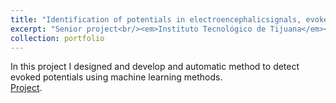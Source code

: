 ```yaml
---
title: "Identification of potentials in electroencephalicsignals, evoked through virtual experiences of movement."
excerpt: "Senior project<br/><em>Instituto Tecnológico de Tijuana</em><br/><img src='Residency.jpg' width='500' height='300'>"
collection: portfolio
---
```


In this project I designed and develop and automatic method to detect evoked potentials using machine learning methods.<br/>
<a href="https://gitlab.com/Alex-Valenzuela/residency2022_av">Project<a/>.

